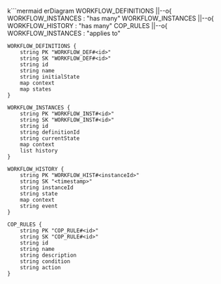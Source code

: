 k```mermaid
erDiagram
    WORKFLOW_DEFINITIONS ||--o{ WORKFLOW_INSTANCES : "has many"
    WORKFLOW_INSTANCES ||--o{ WORKFLOW_HISTORY : "has many"
    COP_RULES ||--o{ WORKFLOW_INSTANCES : "applies to"

    WORKFLOW_DEFINITIONS {
        string PK "WORKFLOW_DEF#<id>"
        string SK "WORKFLOW_DEF#<id>"
        string id
        string name
        string initialState
        map context
        map states
    }

    WORKFLOW_INSTANCES {
        string PK "WORKFLOW_INST#<id>"
        string SK "WORKFLOW_INST#<id>"
        string id
        string definitionId
        string currentState
        map context
        list history
    }

    WORKFLOW_HISTORY {
        string PK "WORKFLOW_HIST#<instanceId>"
        string SK "<timestamp>"
        string instanceId
        string state
        map context
        string event
    }

    COP_RULES {
        string PK "COP_RULE#<id>"
        string SK "COP_RULE#<id>"
        string id
        string name
        string description
        string condition
        string action
    }
```